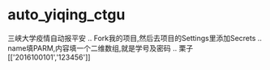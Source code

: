 # auto_yiqing_ctgu
三峡大学疫情自动报平安
.. Fork我的项目,然后去项目的Settings里添加Secrets
.. name填PARM,内容填一个二维数组,就是学号及密码
.. 栗子[['2016100101','123456']]
